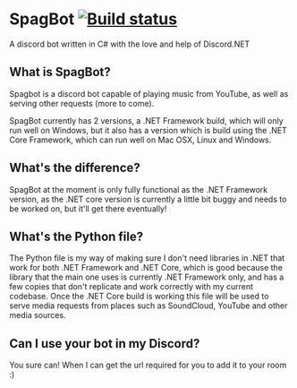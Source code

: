 # SpagBot [![Build status](https://ci.appveyor.com/api/projects/status/psnod85ca34bdvxr?svg=true)](https://ci.appveyor.com/project/JackRyder/spagbot)
A discord bot written in C# with the love and help of Discord.NET


## What is SpagBot?
Spagbot is a discord bot capable of playing music from YouTube, as well as serving other requests (more to come).

SpagBot currently has 2 versions, a .NET Framework build, which will only run well on Windows, but it also has a version which is build using the .NET Core Framework, which can run well on Mac OSX, Linux and Windows.

## What's the difference?

SpagBot at the moment is only fully functional as the .NET Framework version, as the .NET core version is currently a little bit buggy and needs to be worked on, but it'll get there eventually!

## What's the Python file?

The Python file is my way of making sure I don't need libraries in .NET that work for both .NET Framework and .NET Core, which is good because the library that the main one uses is currently .NET Framework only, and has a few copies that don't replicate and work correctly with my current codebase. Once the .NET Core build is working this file will be used to serve media requests from places such as SoundCloud, YouTube and other media sources.

## Can I use your bot in my Discord?

You sure can! When I can get the url required for you to add it to your room :)
